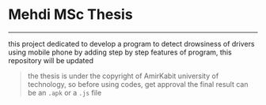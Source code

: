 # Mehdi MSc Thesis
-----
this project dedicated to develop a program to detect drowsiness of drivers using mobile phone
by adding step by step features of program, this repository will be updated
> the thesis is under the copyright of AmirKabit university of technology, so before using codes, get approval
the final result can be an `.apk` or a `.js` file
